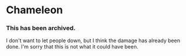 # Chameleon

### This has been archived.

I don't want to let people down, but I think the damage has already been done.
I'm sorry that this is not what it could have been.

